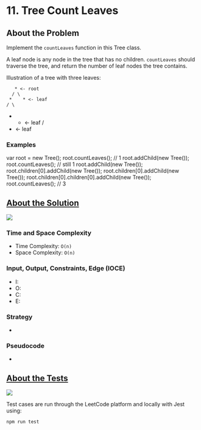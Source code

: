 # 11. Tree Count Leaves

## About the Problem

Implement the `countLeaves` function in this Tree class.

A leaf node is any node in the tree that has no children. `countLeaves` should traverse the tree, and return the number of leaf nodes the tree contains.

Illustration of a tree with three leaves:

       * <- root
      / \
     *    * <- leaf
    / \
   *   * <- leaf
  /
 * <- leaf

### Examples

var root = new Tree();
   root.countLeaves(); // 1
   root.addChild(new Tree());
   root.countLeaves(); // still 1
   root.addChild(new Tree());
   root.children[0].addChild(new Tree());
   root.children[0].addChild(new Tree());
   root.children[0].children[0].addChild(new Tree());
   root.countLeaves(); // 3

## <a href='./treeCountLeaves.js'>About the Solution</a>

<img src='https://img.shields.io/badge/JavaScript-F7DF1E.svg?style=for-the-badge&logo=JavaScript&logoColor=black' />

<!-- Add Time and Space Complexity -->
### Time and Space Complexity
  - Time Complexity: `O(n)`
  - Space Complexity: `O(n)`

<!-- Planning -->
### Input, Output, Constraints, Edge (IOCE)

  - I:
  - O:
  - C:
  - E:

### Strategy
-

### Pseudocode
-

## <a href='./treeCountLeaves.test.js'>About the Tests</a>

<img src='https://img.shields.io/badge/Jest-C21325.svg?style=for-the-badge&logo=Jest&logoColor=white' />

Test cases are run through the LeetCode platform and locally with Jest using:
```
npm run test
```